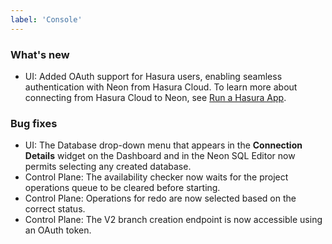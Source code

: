 ```yaml
---
label: 'Console'
---
```


### What's new

- UI: Added OAuth support for Hasura users, enabling seamless authentication with Neon from Hasura Cloud. To learn more about connecting from Hasura Cloud to Neon, see [Run a Hasura App](/docs/integrations/hasura).

### Bug fixes

- UI: The Database drop-down menu that appears in the **Connection Details** widget on the Dashboard and in the Neon SQL Editor now permits selecting any created database.
- Control Plane: The availability checker now waits for the project operations queue to be cleared before starting.
- Control Plane: Operations for redo are now selected based on the correct status.
- Control Plane: The V2 branch creation endpoint is now accessible using an OAuth token.
